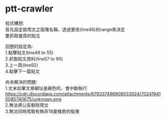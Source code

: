 # ptt-crawler

程式構想:<br>
首先設定欲爬文之版塊名稱，透過更改(line46)的range來決定<br>
要抓取幾頁的貼文<br>

迴圈的設定為:<br>
1.點擊貼文(line49 to 55)<br>
2.抓取貼文資料(line57 to 90)<br>
3.上一頁(line92)<br>
4.點擊下一篇貼文<br>

尚未解決的問題:<br>
1.文末如果文章網址是綠色的，會中斷執行<br>
https://cdn.discordapp.com/attachments/679337498908033024/702419410085740675/unknown.png<br>
2.無法將公告剔除爬文<br>
3.無法同時爬取有無非18歲條款的版塊<br>
